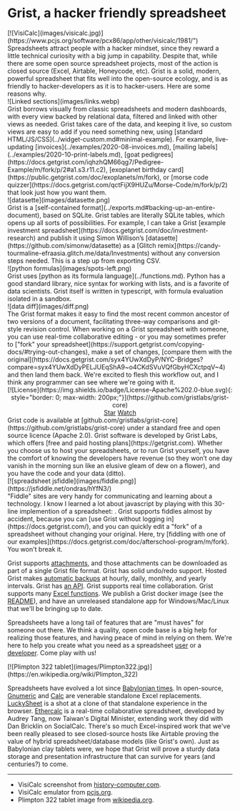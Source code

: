 # Grist, a hacker friendly spreadsheet

<div class="text-with-side-image text-with-side-image-left" markdown="span">
<div class="side-image" markdown="span">[![VisiCalc](images/visicalc.jpg)](https://www.pcjs.org/software/pcx86/app/other/visicalc/1981/")</div>
<div markdown="span">
Spreadsheets attract people with a hacker mindset, since they reward a
little technical curiosity with a big jump in capability. Despite
that, while there are some open source spreadsheet projects, most of
the action is closed source (Excel, Airtable, Honeycode, etc). Grist is a solid,
modern, powerful spreadsheet that fits well into the open-source
ecology, and is as friendly to hacker-developers as it is to
hacker-users. Here are some reasons why.
</div>
</div>

<div class="text-with-side-image text-with-side-image-right" markdown="span">
<div class="side-image" markdown="span">![Linked sections](images/links.webp)</div>
<div markdown="span">
Grist borrows visually from classic spreadsheets and modern
dashboards, with every view backed by relational data, filtered and
linked with other views as needed. Grist takes care of the data, and keeping
it live, so custom views are easy to add if you need something new,
using [standard HTML/JS/CSS](../widget-custom.md#minimal-example). For example, live-updating
[invoices](../examples/2020-08-invoices.md),
[mailing labels](../examples/2020-10-print-labels.md),
[goat pedigrees](https://docs.getgrist.com/iqhzhQM66qg7/Pedigree-Example/m/fork/p/2#a1.s3.r11.c2),
 [exoplanet birthday card](https://public.getgrist.com/doc/exoplanets/m/fork),
 or [morse code quizzer](https://docs.getgrist.com/qctFijX9HUZu/Morse-Code/m/fork/p/2) that look just how you want them.
</div>
</div>

<div class="text-with-side-image text-with-side-image-left" markdown="span">
<div class="side-image" markdown="span">![datasette](images/datasette.png)</div>
<div markdown="span">
Grist is a [self-contained format](../exports.md#backing-up-an-entire-document), based on SQLite. Grist tables
are literally SQLite tables, which opens up all sorts of possibilities.
For example, I can take a Grist 
[example investment spreadsheet](https://docs.getgrist.com/doc/investment-research)
and publish it using Simon Willison’s [datasette](https://github.com/simonw/datasette) 
as a [Glitch remix](https://candy-tourmaline-efraasia.glitch.me/data/Investments)
without any conversion steps needed. This is a step up from exporting CSV.
</div>
</div>

<div class="text-with-side-image text-with-side-image-right" markdown="span">
<div class="side-image" markdown="span">![python formulas](images/spots-left.png)</div>
<div markdown="span">
Grist uses [python as its formula language](../functions.md). Python has a good standard
library, nice syntax for working with lists, and is a favorite of data
scientists. Grist itself is written in typescript, with formula
evaluation isolated in a sandbox.
</div>
</div>

<div class="text-with-side-image text-with-side-image-left" markdown="span">
<div class="side-image" markdown="span">![data diff](images/diff.png)</div>
<div markdown="span">
The Grist format makes it easy to find the most recent common ancestor
of two versions of a document, facilitating three-way comparisons and
git-style revision control. When working on a Grist spreadsheet with someone,
you can use real-time collaborative editing -
or you may sometimes prefer to
["fork" your spreadsheet](https://support.getgrist.com/copying-docs/#trying-out-changes),
make a set of changes, 
[compare them with the original](https://docs.getgrist.com/syx4YUwXdDyP/NYC-Bridges?compare=syx4YUwXdDyPELJUEqShA9~o4CKdSVuVQfGbyHCXctpqV~4)
and then land them back.  We're excited to flesh this workflow
out, and I think any programmer can see where we're going with it.
</div>
</div>

<div class="text-with-side-image text-with-side-image-right" markdown="span">
<div style="text-align: center;" markdown="span">
[![License](https://img.shields.io/badge/License-Apache%202.0-blue.svg){: style="border: 0; max-width: 200px;"}](https://github.com/gristlabs/grist-core)<br />
 <!-- Place this tag where you want the button to render. -->
 <a class="github-button" href="https://github.com/gristlabs/grist-core" data-icon="octicon-star" data-size="large" aria-label="Star gristlabs/grist-core on GitHub">Star</a>
 <a class="github-button" href="https://github.com/gristlabs/grist-core/subscription" data-icon="octicon-eye" data-size="large" aria-label="Watch gristlabs/grist-core on GitHub">Watch</a>
</div>
<div markdown="span">
Grist code is available at [github.com/gristlabs/grist-core](https://github.com/gristlabs/grist-core)
under a standard free and open source licence (Apache 2.0).
Grist software is developed by Grist Labs, which offers [free and paid
hosting plans](https://getgrist.com). Whether you choose us to host your spreadsheets,
or to run Grist yourself, you have the comfort of knowing the developers have revenue
(so they won’t one day vanish in the morning sun like an elusive gleam of dew on a flower),
and you have the code and your data (ditto).
</div>
</div>

<div class="text-with-side-image text-with-side-image-left" markdown="span">
    <div class="side-image" markdown="span">[![spreadsheet jsfiddle](images/fiddle.png)](https://jsfiddle.net/ondras/hYfN3/)</div>
<div markdown="span">
"Fiddle" sites are very handy for communicating and learning about a
technology. I know I learned a lot about javascript by playing
with this 30-line implemention of a spreadsheet:
<https://jsfiddle.net/ondras/hYfN3/>. Grist supports fiddles almost by
accident, because you can [use Grist without logging in](https://docs.getgrist.com/),
and you can quickly edit a "fork" of a spreadsheet without changing your original.
Here, try [fiddling with one of our examples](https://docs.getgrist.com/doc/afterschool-program/m/fork). You won't break it.
</div>
</div>

Grist supports [attachments](../col-types.md#attachment-columns), and those attachments can be downloaded as part of a
single Grist file format.
Grist has solid undo/redo support.
Hosted Grist makes [automatic backups](../automatic-backups.md) at hourly, daily, monthly, and yearly intervals.
Grist has [an API](../rest-api.md). Grist supports real time collaboration.
Grist supports many [Excel functions](../functions.md).
We publish a Grist docker image (see the [README](https://github.com/gristlabs/grist-core#grist)),
and have an unreleased standalone app for Windows/Mac/Linux that we'll be bringing
up to date.

Spreadsheets have a long tail of features that are "must haves" for someone out there.
We think a quality, open code base is a big help for realizing those features, and having
peace of mind in relying on them. We're here to help you create what you need as a
spreadsheet [user](https://getgrist.com) or a [developer](https://github.com/gristlabs/grist-core). Come play with us!

<div class="text-with-side-image text-with-side-image-right" markdown="span">
<div class="side-image" markdown="span">[![Plimpton 322 tablet](images/Plimpton322.jpg)](https://en.wikipedia.org/wiki/Plimpton_322)</div>
<div markdown="span">

Spreadsheets have evolved a lot since [Babylonian times](https://en.wikipedia.org/wiki/Plimpton_322).
In open-source, [Gnumeric](http://www.gnumeric.org/) and [Calc](https://en.m.wikipedia.org/wiki/LibreOffice_Calc) are venerable standalone
Excel replacements.
[LuckySheet](https://github.com/mengshukeji/Luckysheet) is a shot at a clone of that standalone experience in the browser.
[Ethercalc](https://github.com/audreyt/ethercalc/) is a real-time collaborative spreadsheet, developed by
Audrey Tang, now Taiwan's Digital Minister, extending work they did with Dan Bricklin on SocialCalc.
There's so much Excel-inspired work that we've been really pleased to see closed-source hosts like Airtable
proving the value of hybrid spreadsheet/database models
(like Grist's own). Just as Babylonian clay tablets were, we hope that Grist will prove a
sturdy data storage and presentation infrastructure that
can survive for years (and centuries?) to come.

</div>
</div>


<hr />

 * VisiCalc screenshot from [history-computer.com](https://history-computer.com/ModernComputer/Software/Visicalc.html).
 * VisiCalc emulator from [pcjs.org](https://www.pcjs.org/software/pcx86/app/other/visicalc/1981/).
 * Plimpton 322 tablet image from [wikipedia.org](https://en.wikipedia.org/wiki/Plimpton_322).

<!-- Place this tag in your head or just before your close body tag. -->
<script async defer src="https://buttons.github.io/buttons.js"></script>
